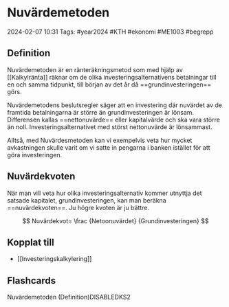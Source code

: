 # Nuvärdemetoden

2024-02-07 10:31
Tags: #year2024 #KTH #ekonomi #ME1003 #begrepp

## Definition

Nuvärdemetoden är en ränteräkningsmetod som med hjälp av [[Kalkylränta]] räknar om de olika investeringsalternativens betalningar till en och samma tidpunkt, till början av det år då ==grundinvesteringen== görs.

Nuvärdemetodens beslutsregler säger att en investering där nuvärdet av de framtida betalningarna är större än grundinvesteringen är lönsam. Differensen kallas ==nettonuvärde== eller kapitalvärde och ska vara större än noll. Investeringsalternativet med störst nettonuvärde är lönsammast.

Alltså, med Nuvärdesmetoden kan vi exempelvis veta hur mycket avkastningen skulle varit om vi satte in pengarna i banken istället för att göra investeringen.

## Nuvärdekvoten

När man vill veta hur olika investeringsalternativ kommer utnyttja det satsade kapitalet, grundinvesteringen, kan man beräkna ==nuvärdekvoten==. Ju högre kvoten är ju bättre.

$$
Nuvärdekvot=
\frac
{Netoonuvärdet}
{Grundinvesteringen}
$$

## Kopplat till

- [[Investeringskalkylering]]

## Flashcards

Nuvärdemetoden (Definition)DISABLEDKS2
